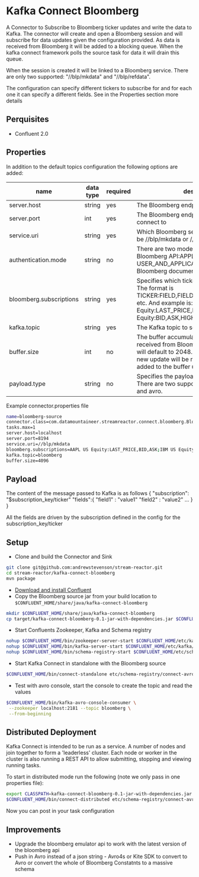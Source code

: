 # Kafka Connect Bloomberg

A Connector to Subscribe to Bloomberg ticker updates and write the data to Kafka. The connector will create and open a
Bloomberg session and will subscribe for data updates given the configuration provided. As data is received from Bloomberg
it will be added to a blocking queue. When the kafka connect framework polls the source task for data it will drain this
queue.

When the session is created it will be linked to a Bloomberg service. There are only two supported: "//blp/mkdata" and
"//blp/refdata".

The configuration can specify different tickers to subscribe for and for each one it can specify a different fields. See in the Properties section more details

## Perquisites
* Confluent 2.0

## Properties

In addition to the default topics configuration the following options are added:

name | data type | required | description
-----|-----------|----------|------------
server.host|string|yes|The Bloomberg endpoint host to connect to
server.port|int|yes| The Bloomberg endpoint port number to connect to
service.uri|string|yes| Which Bloomberg service to connect to. Can be //blp/mkdata or //blp/refdata
authentication.mode|string|no| There are two modes supported by the Bloomberg API:APPLICATION_ONLY or USER_AND_APPLICATION; Check the Bloomberg documentation for details
bloomberg.subscriptions|string|yes| Specifies which ticker subscription to make. The format is TICKER:FIELD,FIELD,..;TICKER:FIELD,FIELD,... etc. And example is: AAPL US Equity:LAST_PRICE,BID,ASK;IBM US Equity:BID,ASK,HIGH,LOW,OPEN
kafka.topic|string|yes|The Kafka topic to send the data to
buffer.size|int|no| The buffer accumulating the data updates received from Bloomberg. If not provided it will default to 2048. If the buffer is full and a new update will be received it won't be added to the buffer until it is first drained
payload.type|string|no| Specifies the payload type going over kafka. There are two supported mode:json(default) and avro.

Example connector.properties file

```bash 
name=bloomberg-source
connector.class=com.datamountaineer.streamreactor.connect.bloomberg.BloombergSourceConnector
tasks.max=1
server.host=localhost
server.port=8194
service.uri=//blp/mkdata
bloomberg.subscriptions=AAPL US Equity:LAST_PRICE,BID,ASK;IBM US Equity:BID,ASK,HIGH,LOW,OPEN
kafka.topic=bloomberg
buffer.size=4096
```

## Payload
The content of the message passed to Kafka is as follows
{
  "subscription": "$subscription_key/ticker"
  "fields":{
    "field1" : "value1"
    "field2" : "value2"
    ...
  }
}

All the fields are driven by the subscription defined in the config for the subscription_key/ticker

## Setup
* Clone and build the Connector and Sink

```bash
git clone git@github.com:andrewstevenson/stream-reactor.git
cd stream-reactor/kafka-connect-bloomberg
mvn package
```

* [Download and install Confluent](http://www.confluent.io/)
* Copy the Bloomberg source jar from your build location to `$CONFLUENT_HOME/share/java/kafka-connect-bloomberg`

```bash
mkdir $CONFLUENT_HOME/share/java/kafka-connect-bloomberg
cp target/kafka-connect-bloomberg-0.1-jar-with-dependencies.jar $CONFLUENT_HOME/share/java/kafka-connect-bloomberg/
```

* Start Confluents Zookeeper, Kafka and Schema registry

```bash
nohup $CONFLUENT_HOME/bin/zookeeper-server-start $CONFLUENT_HOME/etc/kafka/zookeeper.properties &
nohup $CONFLUENT_HOME/bin/kafka-server-start $CONFLUENT_HOME/etc/kafka/server.properties &
nohup $CONFLUENT_HOME/bin/schema-registry-start $CONFLUENT_HOME/etc/schema-registry/schema-registry.properties &"
```


* Start Kafka Connect in standalone with the Bloomberg source

```bash
$CONFLUENT_HOME/bin/connect-standalone etc/schema-registry/connect-avro-standalone.properties etc/kafka-connect-bloomberg/bloomberg.properties
```

* Test with avro console, start the console to create the topic and read the values

```bash
$CONFLUENT_HOME/bin/kafka-avro-console-consumer \
 --zookeeper localhost:2181 --topic bloomberg \
 --from-beginning
```

## Distributed Deployment
    
Kafka Connect is intended to be run as a service. A number of nodes and join together to form a 'leaderless' cluster. Each node or worker in
the cluster is also running a REST API to allow submitting, stopping and viewing running tasks.

To start in distributed mode run the following (note we only pass in one properties file):

```bash
export CLASSPATH=kafka-connect-bloomberg-0.1-jar-with-dependencies.jar
$CONFLUENT_HOME/bin/connect-distributed etc/schema-registry/connect-avro-distributed.properties
```

Now you can post in your task configuration

## Improvements
  - Upgrade the bloomberg emulator api to work with the latest version of the bloomberg api
  - Push in Avro instead of a json string - Avro4s or Kite SDK to convert to Avro or convert the whole of Bloomberg Constatnts to a massive schema
